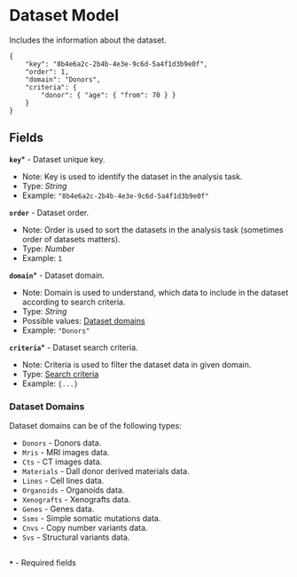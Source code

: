 # Dataset Model
Includes the information about the dataset.

```jsonc
{
    "key": "8b4e6a2c-2b4b-4e3e-9c6d-5a4f1d3b9e0f",
    "order": 1,
    "domain": "Donors",
    "criteria": {
        "donor": { "age": { "from": 70 } }
    }
}
```

## Fields
**`key`*** - Dataset unique key.
- Note: Key is used to identify the dataset in the analysis task.
- Type: _String_
- Example: `"8b4e6a2c-2b4b-4e3e-9c6d-5a4f1d3b9e0f"`

**`order`** - Dataset order.
- Note: Order is used to sort the datasets in the analysis task (sometimes order of datasets matters).
- Type: _Number_
- Example: `1`

**`domain`*** - Dataset domain.
- Note: Domain is used to understand, which data to include in the dataset according to search criteria.
- Type: _String_
- Possible values: [Dataset domains](#dataset-domains)
- Example: `"Donors"`

**`criteria`*** - Dataset search criteria.
- Note: Criteria is used to filter the dataset data in given domain.
- Type: [Search criteria](https://github.com/dkfz-unite/unite-indices/blob/main/Docs/search-criteria.md)
- Example: `{...}`

### Dataset Domains
Dataset domains can be of the following types:
- `Donors` - Donors data.
- `Mris` - MRI images data.
- `Cts` - CT images data.
- `Materials` - Dall donor derived materials data.
- `Lines` - Cell lines data.
- `Organoids` - Organoids data.
- `Xenografts` - Xenografts data.
- `Genes` - Genes data.
- `Ssms` - Simple somatic mutations data.
- `Cnvs` - Copy number variants data.
- `Svs` - Structural variants data.


##
**`*`** - Required fields
